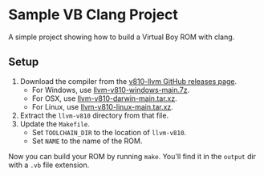 # Sample VB Clang Project

A simple project showing how to build a Virtual Boy ROM with clang.

## Setup

1. Download the compiler from the [v810-llvm GitHub releases page](https://github.com/SupernaviX/v810-llvm/releases).
    * For Windows, use [llvm-v810-windows-main.7z](https://github.com/SupernaviX/v810-llvm/releases/download/llvm-v810-windows-main/llvm-v810-windows-main.7z).
    * For OSX, use [llvm-v810-darwin-main.tar.xz](https://github.com/SupernaviX/v810-llvm/releases/download/llvm-v810-darwin-main/llvm-v810-darwin-main.tar.xz).
    * For Linux, use [llvm-v810-linux-main.tar.xz](https://github.com/SupernaviX/v810-llvm/releases/download/llvm-v810-linux-main/llvm-v810-linux-main.tar.xz).
2. Extract the `llvm-v810` directory from that file.
3. Update the `Makefile`.
    * Set `TOOLCHAIN_DIR` to the location of `llvm-v810`.
    * Set `NAME` to the name of the ROM.

Now you can build your ROM by running `make`. You'll find it in the `output` dir with a `.vb` file extension.